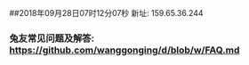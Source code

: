 ##2018年09月28日07时12分07秒 新址: 159.65.36.244
### 兔友常见问题及解答: https://github.com/wanggonging/d/blob/w/FAQ.md
